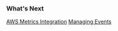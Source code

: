 ### What's Next

[AWS Metrics Integration](https://community.wavefront.com/docs/DOC-1032)
[Managing Events](https://community.wavefront.com/docs/DOC-1082)
